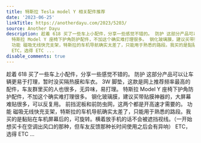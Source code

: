 ```yaml
---
title: 特斯拉 Tesla model Y 相关配件推荐
date: '2023-06-25'
linkTitle: https://anotherdayu.com/2023/5203/
source: Another Dayu
description: 趁着 618 买了一些车上小配件，分享一些感觉不错的。 防护 这部分产品可以让车辆更易于打理，暂时没买隔热膜和车衣。 3W 脚垫，这款是网上推荐频率最高的配件，车友群里买的人也很多，无异味，易打理。
  特斯拉 Model Y 座椅下护角防护配件，不加这个确实难打理很多。 钢化玻璃膜，建议买带贴膜神器的，大屏幕难贴很多，可以反复用。 前挡泥板和前防虫网，这两个都是开高速才需要的。
  功能 磁吸无线快充支架，特斯拉的车机导航确实太差了，只能用于熟悉的路段。我买的是黏贴在车机屏幕后的，可旋转。横着放手机的话不会被遮挡视线。（一开始想买卡在空调出风口的那种，但车友反馈那种长时间使用之后会有异响）
  ETC，选得 ETC ...
disable_comments: true
---
```

趁着 618 买了一些车上小配件，分享一些感觉不错的。 防护 这部分产品可以让车辆更易于打理，暂时没买隔热膜和车衣。 3W 脚垫，这款是网上推荐频率最高的配件，车友群里买的人也很多，无异味，易打理。 特斯拉 Model Y 座椅下护角防护配件，不加这个确实难打理很多。 钢化玻璃膜，建议买带贴膜神器的，大屏幕难贴很多，可以反复用。 前挡泥板和前防虫网，这两个都是开高速才需要的。 功能 磁吸无线快充支架，特斯拉的车机导航确实太差了，只能用于熟悉的路段。我买的是黏贴在车机屏幕后的，可旋转。横着放手机的话不会被遮挡视线。（一开始想买卡在空调出风口的那种，但车友反馈那种长时间使用之后会有异响） ETC，选得 ETC ...